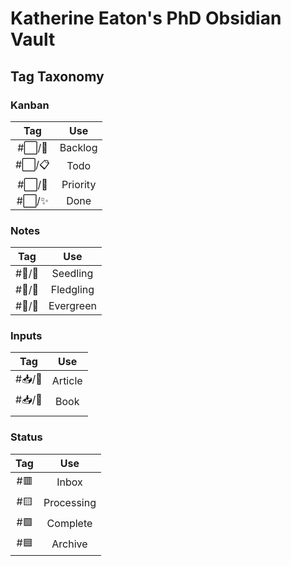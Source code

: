 # Katherine Eaton's PhD Obsidian Vault

## Tag Taxonomy

### Kanban 

| Tag    | Use      |
|:------:|:--------:|
| #⬜/🚂 | Backlog  |
| #⬜/📋 | Todo     |
| #⬜/🧨 | Priority |
| #⬜/✨ | Done     | 

### Notes

|  Tag   |    Use    |
|:------:|:---------:|
| #📝/🌱 | Seedling  | 
| #📝/🌿 | Fledgling |
| #📝/🌲 | Evergreen |

### Inputs

|  Tag   |   Use   |
|:------:|:-------:|
| #📥/📰 | Article |
| #📥/📗 |  Book   |
|        |         |

### Status

| Tag |    Use     |
|:---:|:----------:|
| #🟥 |   Inbox    |
| #🟨 | Processing |
| #🟩 |  Complete  | 
| #🟦 |  Archive   |